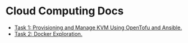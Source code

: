 # Cloud Computing Docs

- [Task 1: Provisioning and Manage KVM Using OpenTofu and Ansible.](/task1/)
- [Task 2: Docker Exploration.](/task2/)